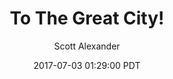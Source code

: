 ---
layout: podcast
title: "To The Great City!"
author: Scott Alexander
description: https://slatestarcodex.com/2017/07/03/to-the-great-city/
date: 2017-07-03 01:29:00 PDT
length: 1346214
duration: 336
guid: to-the-great-city
---